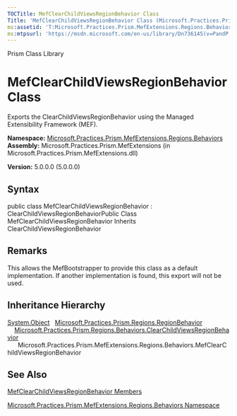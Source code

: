 ```yaml
---
TOCTitle: MefClearChildViewsRegionBehavior Class
Title: 'MefClearChildViewsRegionBehavior Class (Microsoft.Practices.Prism.MefExtensions.Regions.Behaviors)'
ms:assetid: 'T:Microsoft.Practices.Prism.MefExtensions.Regions.Behaviors.MefClearChildViewsRegionBehavior'
ms:mtpsurl: 'https://msdn.microsoft.com/en-us/library/Dn736145(v=PandP.50)'
---
```


Prism Class Library

MefClearChildViewsRegionBehavior Class
======================================

Exports the ClearChildViewsRegionBehavior using the Managed Extensibility Framework (MEF).

**Namespace:** [Microsoft.Practices.Prism.MefExtensions.Regions.Behaviors](https://msdn.microsoft.com/n:microsoft.practices.prism.mefextensions.regions.behaviors)
**Assembly:** Microsoft.Practices.Prism.MefExtensions (in Microsoft.Practices.Prism.MefExtensions.dll)

**Version:** 5.0.0.0 (5.0.0.0)

## Syntax


public class MefClearChildViewsRegionBehavior : ClearChildViewsRegionBehaviorPublic Class MefClearChildViewsRegionBehavior Inherits ClearChildViewsRegionBehavior

Remarks
-------

<span id="remarksToggle"></span> This allows the MefBootstrapper to provide this class as a default implementation. If another implementation is found, this export will not be used.

Inheritance Hierarchy
---------------------

<span id="familyToggle"></span>[System.Object](http://msdn.microsoft.com/en-us/library/e5kfa45b)
  [Microsoft.Practices.Prism.Regions.RegionBehavior](https://msdn.microsoft.com/t:microsoft.practices.prism.regions.regionbehavior)
    [Microsoft.Practices.Prism.Regions.Behaviors.ClearChildViewsRegionBehavior](https://msdn.microsoft.com/t:microsoft.practices.prism.regions.behaviors.clearchildviewsregionbehavior)
      Microsoft.Practices.Prism.MefExtensions.Regions.Behaviors.MefClearChildViewsRegionBehavior

See Also
--------


[MefClearChildViewsRegionBehavior Members](https://msdn.microsoft.com/allmembers.t:microsoft.practices.prism.mefextensions.regions.behaviors.mefclearchildviewsregionbehavior)

[Microsoft.Practices.Prism.MefExtensions.Regions.Behaviors Namespace](https://msdn.microsoft.com/n:microsoft.practices.prism.mefextensions.regions.behaviors)
